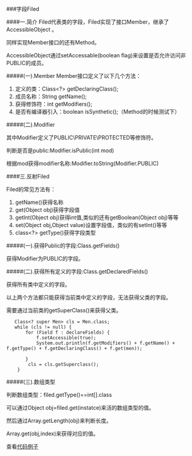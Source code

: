 ###字段Filed

####一.简介
Filed代表类的字段，Filed实现了接口Member，继承了AccessibleObject 。

同样实现Member接口的还有Method。

AccessibleObject通过setAccessable(boolean flag)来设置是否允许访问非PUBLIC的成员。



#####(一).Member
Member接口定义了以下几个方法：

1.	定义的类：Class<?> getDeclaringClass();
2.	成员名称：String getName();
3.	获得修饰符：int getModifiers();
4.	是否有编译器引入：boolean isSynthetic();（Method的时候测试下）

#####(二).Modifier

其中Modifier定义了PUBLIC\PRIVATE\PROTECTED等修饰符。

判断是否是public:Modifier.isPublic(int mod)

根据mod获得modifier名称:Modifier.toString(Modifier.PUBLIC)


####三.反射Filed

Filed的常见方法有：

1.	getName()获得名称
2.	get(Object obj)获得字段值
3.	getInt(Object obj)获得int值,类似的还有getBoolean(Object obj)等等
4.	set(Object obj,Object value)设置字段值，类似的有setInt()等等
5.	class<?> getType()获得字段类型

#####(一).获得Public的字段:Class.getFields()

获得Modifier为PUBLIC的字段。

#####(二).获得所有定义的字段:Class.getDeclaredFields()

获得所有类中定义的字段。

以上两个方法都只能获得当前类中定义的字段，无法获得父类的字段。

需要通过当前类的getSuperClass()来获得父类。

	   Class<? super Men> cls = Men.class;
       while (cls != null) {
           for (Field f : declareFields) {
               f.setAccessible(true);
               System.out.println(f.getModifiers() + f.getName() + f.getType() + f.getDeclaringClass() + f.get(men));

           }
            cls = cls.getSuperclass();
        }


#####(三).数组类型

判断数组类型：filed.getType()==int[].class

可以通过Object obj=filed.get(instatce)来活的数组类型的值。

然后通过Array.getLength(obj)来判断长度。

Array.get(obj,index)来获得对应的值。


查看[代码例子](https://github.com/llohellohe/spring3/blob/master/framework/src/main/java/yangqi/spring3/reflection/FileReflection.java)